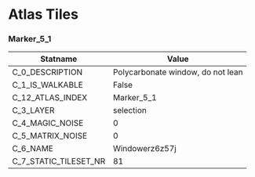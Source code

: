 

# Atlas Tiles





### Marker_5_1
| Statname | Value | 
|  --  |  --  | 
| C_0_DESCRIPTION | Polycarbonate window, do not lean | 
| C_1_IS_WALKABLE | False | 
| C_12_ATLAS_INDEX | Marker_5_1 | 
| C_3_LAYER | selection | 
| C_4_MAGIC_NOISE | 0 | 
| C_5_MATRIX_NOISE | 0 | 
| C_6_NAME | Windowerz6z57j | 
| C_7_STATIC_TILESET_NR | 81 | 

